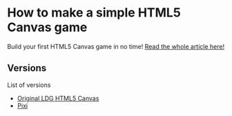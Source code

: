 # How to make a simple HTML5 Canvas game

Build your first HTML5 Canvas game in no time! [Read the whole article here!](http://www.lostdecadegames.com/how-to-make-a-simple-html5-canvas-game/)

## Versions

List of versions

  * [Original LDG HTML5 Canvas](simple_canvas/)
  * [Pixi](pixi/) 
